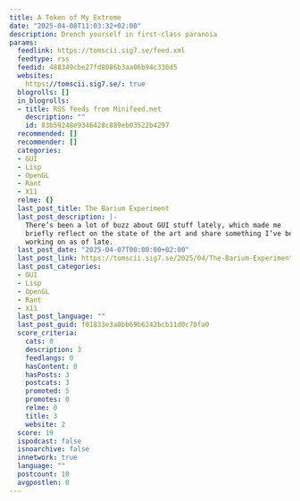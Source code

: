 ```yaml
---
title: A Token of My Extreme
date: "2025-04-08T11:03:32+02:00"
description: Drench yourself in first-class paranoia
params:
  feedlink: https://tomscii.sig7.se/feed.xml
  feedtype: rss
  feedid: 488349cbe27fd8086b3aa06b94c336d5
  websites:
    https://tomscii.sig7.se/: true
  blogrolls: []
  in_blogrolls:
  - title: RSS feeds from Minifeed.net
    description: ""
    id: 83b59248e9346428c889eb03522b4297
  recommended: []
  recommender: []
  categories:
  - GUI
  - Lisp
  - OpenGL
  - Rant
  - X11
  relme: {}
  last_post_title: The Barium Experiment
  last_post_description: |-
    There’s been a lot of buzz about GUI stuff lately, which made me
    briefly reflect on the state of the art and share something I’ve been
    working on as of late.
  last_post_date: "2025-04-07T00:00:00+02:00"
  last_post_link: https://tomscii.sig7.se/2025/04/The-Barium-Experiment
  last_post_categories:
  - GUI
  - Lisp
  - OpenGL
  - Rant
  - X11
  last_post_language: ""
  last_post_guid: f01833e3a0bb69b6242bcb11d0c70fa0
  score_criteria:
    cats: 0
    description: 3
    feedlangs: 0
    hasContent: 0
    hasPosts: 3
    postcats: 3
    promoted: 5
    promotes: 0
    relme: 0
    title: 3
    website: 2
  score: 19
  ispodcast: false
  isnoarchive: false
  innetwork: true
  language: ""
  postcount: 10
  avgpostlen: 0
---
```

